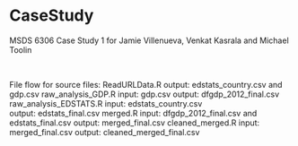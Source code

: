 # CaseStudy
MSDS 6306 Case Study 1 for Jamie Villenueva, Venkat Kasrala and Michael Toolin

<br>

File flow for source files:
ReadURLData.R 
        output: edstats_country.csv and gdp.csv
raw_analysis_GDP.R
        input: gdp.csv
        output: dfgdp_2012_final.csv
raw_analysis_EDSTATS.R
        input: edstats_country.csv  
        output: edstats_final.csv
merged.R
        input: dfgdp_2012_final.csv and edstats_final.csv
        output: merged_final.csv
cleaned_merged.R
        input: merged_final.csv
        output: cleaned_merged_final.csv
